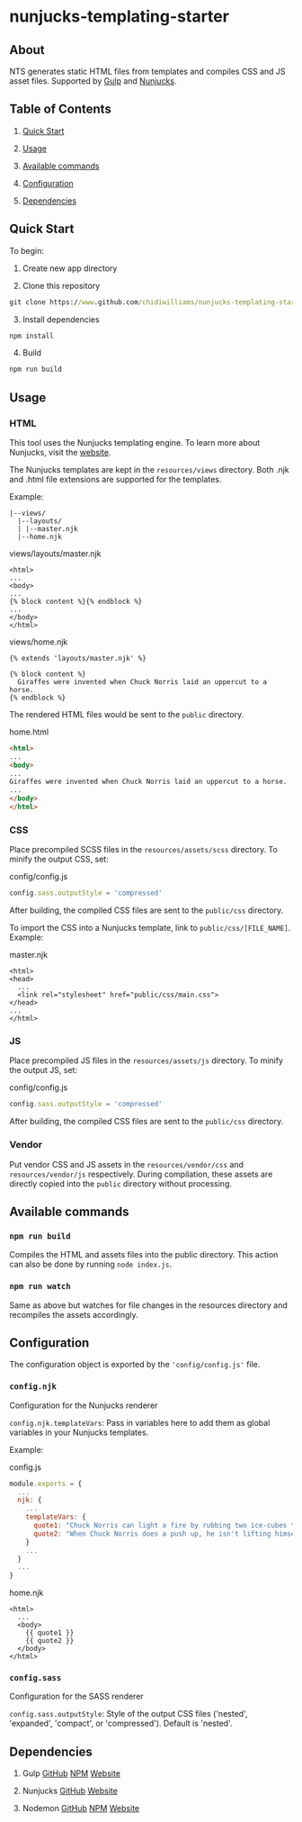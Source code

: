 # nunjucks-templating-starter

## About

NTS generates static HTML files from templates and compiles CSS and JS asset files. Supported by [Gulp](https://github.com/gulpjs/gulp) and [Nunjucks](https://github.com/mozilla/nunjucks).

## Table of Contents

1. [Quick Start](#quick-start)

2. [Usage](#usage)

3. [Available commands](#commands)

4. [Configuration](#configuration)

5. [Dependencies](#dependencies)

<a name="quick-start"></a>

## Quick Start

To begin:

1. Create new app directory

2. Clone this repository

```bat
git clone https://www.github.com/chidiwilliams/nunjucks-templating-starter
```

3. Install dependencies

```bat
npm install
```

4. Build

```bat
npm run build
```

<a name="usage"></a>

## Usage

### HTML

This tool uses the Nunjucks templating engine. To learn more about Nunjucks, visit the [website](https://mozilla.github.io/nunjucks/).

The Nunjucks templates are kept in the `resources/views` directory. Both .njk and .html file extensions are supported for the templates.

Example:

```null
|--views/
  |--layouts/
  | |--master.njk
  |--home.njk
```

views/layouts/master.njk

```jinja
<html>
...
<body>
...
{% block content %}{% endblock %}
...
</body>
</html>
```

views/home.njk

```jinja
{% extends 'layouts/master.njk' %}

{% block content %}
  Giraffes were invented when Chuck Norris laid an uppercut to a horse.
{% endblock %}
```

The rendered HTML files would be sent to the `public` directory.

home.html
```html
<html>
...
<body>
...
Giraffes were invented when Chuck Norris laid an uppercut to a horse.
...
</body>
</html>
```

### CSS
Place precompiled SCSS files in the `resources/assets/scss` directory. To minify the output CSS, set:

config/config.js

```js
config.sass.outputStyle = 'compressed'
```

After building, the compiled CSS files are sent to the `public/css` directory.

To import the CSS into a Nunjucks template, link to `public/css/[FILE_NAME]`. Example:

master.njk

```jinja
<html>
<head>
  ...
  <link rel="stylesheet" href="public/css/main.css">
</head>
...
</html>
```

### JS

Place precompiled JS files in the `resources/assets/js` directory. To minify the output JS, set:

config/config.js

```js
config.sass.outputStyle = 'compressed'
```

After building, the compiled CSS files are sent to the `public/css` directory.

### Vendor

Put vendor CSS and JS assets in the `resources/vendor/css` and `resources/vendor/js` respectively. During compilation, these assets are directly copied into the `public` directory without processing.

<a name="commands"></a>

## Available commands

### `npm run build`

Compiles the HTML and assets files into the public directory. This action can also be done by running `node index.js`.

### `npm run watch`

Same as above but watches for file changes in the resources directory and recompiles the assets accordingly.

<a name="configuration"></a>

## Configuration

The configuration object is exported by the  `'config/config.js'` file.

### `config.njk`

Configuration for the Nunjucks renderer

`config.njk.templateVars`: Pass in variables here to add them as global variables in your Nunjucks templates.

Example:

config.js

```js
module.exports = {
  ...
  njk: {
    ...
    templateVars: {
      quote1: "Chuck Norris can light a fire by rubbing two ice-cubes together.",
      quote2: "When Chuck Norris does a push up, he isn't lifting himself up, he's pushing the Earth down.",
    }
    ...
  }
  ...
}
```

home.njk

```jinja
<html>
  ...
  <body>
    {{ quote1 }}
    {{ quote2 }}
  </body>
</html>
```

### `config.sass`

Configuration for the SASS renderer

`config.sass.outputStyle`: Style of the output CSS files ('nested', 'expanded', 'compact', or 'compressed'). Default is 'nested'.

<a name="dependencies"></a>

## Dependencies

1. Gulp [GitHub](https://github.com/gulpjs/gulp) [NPM](https://www.npmjs.com/package/gulp) [Website](https://gulpjs.com/)

2. Nunjucks [GitHub](https://github.com/mozilla/nunjucks) [Website](https://mozilla.github.io/nunjucks/)

3. Nodemon [GitHub](https://github.com/remy/nodemon) [NPM](https://www.npmjs.com/package/nodemon) [Website](https://nodemon.io/)
